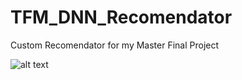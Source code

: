 # TFM_DNN_Recomendator
Custom Recomendator for my Master Final Project

![alt text](Isolated.png "Title")
